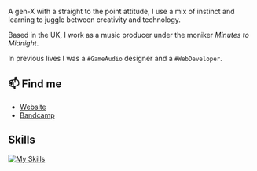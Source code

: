 A gen-X with a straight to the point attitude, I use a mix of instinct and learning to juggle between creativity and technology.

Based in the UK, I work as a music producer under the moniker _Minutes to Midnight_.

In previous lives I was a `#GameAudio` designer and a `#WebDeveloper`.

## 📫 Find me

- [Website](https://minutestomidnight.co.uk)
- [Bandcamp](https://minutestomidnight.bandcamp.com/)

## Skills

[![My Skills](https://skillicons.dev/icons?i=bash,css,fediverse,figma,git,html,ai,js,linux,md,mysql,netlify,ps,php,ruby,sass,svg,wordpress,yaml&perline=6)](https://skillicons.dev)
